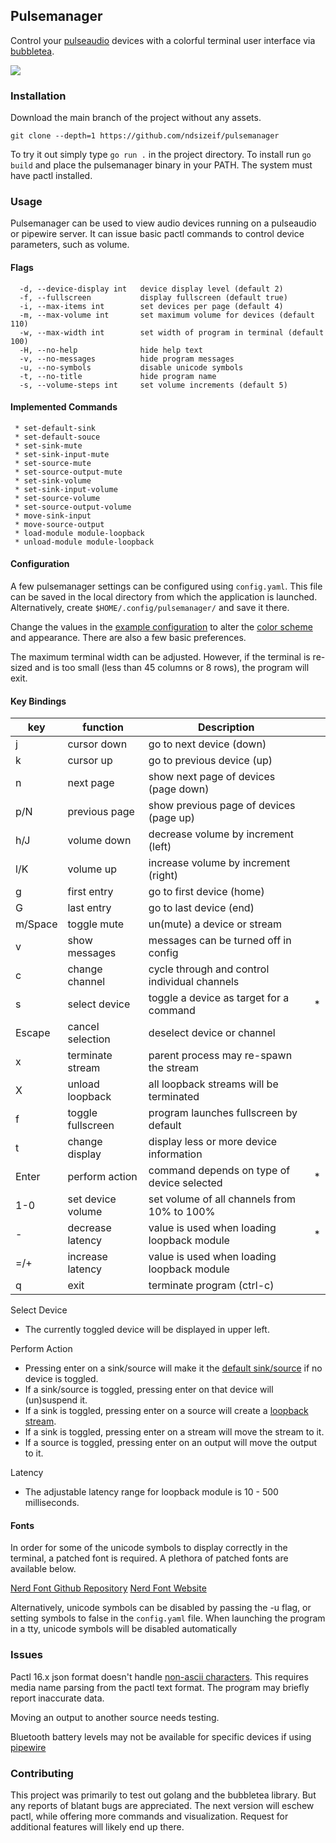 ## Pulsemanager

Control your [pulseaudio](https://www.freedesktop.org/wiki/Software/PulseAudio/) devices with a colorful terminal user interface via [bubbletea](https://github.com/charmbracelet/bubbletea). 

<p>
  <img src="https://github.com/ndsizeif/pulsemanager/blob/assets/assets/demo.gif?"/>
	<br>
</p>  

### Installation
Download the main branch of the project without any assets.
```
git clone --depth=1 https://github.com/ndsizeif/pulsemanager
```
To try it out simply type `go run .` in the project directory. To install run
`go build` and place the pulsemanager binary in your PATH. The system must have
pactl installed.

### Usage

Pulsemanager can be used to view audio devices running on a pulseaudio or pipewire server.
It can issue basic pactl commands to control device parameters, such as volume.

#### Flags

```
  -d, --device-display int   device display level (default 2)
  -f, --fullscreen           display fullscreen (default true)
  -i, --max-items int        set devices per page (default 4)
  -m, --max-volume int       set maximum volume for devices (default 110)
  -w, --max-width int        set width of program in terminal (default 100)
  -H, --no-help              hide help text
  -v, --no-messages          hide program messages
  -u, --no-symbols           disable unicode symbols
  -t, --no-title             hide program name
  -s, --volume-steps int     set volume increments (default 5)
```
#### Implemented Commands

```
 * set-default-sink
 * set-default-souce
 * set-sink-mute
 * set-sink-input-mute
 * set-source-mute 
 * set-source-output-mute 
 * set-sink-volume
 * set-sink-input-volume
 * set-source-volume
 * set-source-output-volume
 * move-sink-input
 * move-source-output
 * load-module module-loopback
 * unload-module module-loopback
```

#### Configuration

A few pulsemanager settings can be configured using `config.yaml`. This file can
be saved in the local directory from which the application is launched.
Alternatively, create `$HOME/.config/pulsemanager/` and save it there.

Change the values in the [example configuration](example/config.yaml) to alter
the [color
scheme](https://github.com/ndsizeif/pulsemanager/blob/assets/assets/colors.gif) and
appearance. There are also a few basic preferences.

The maximum terminal width can be adjusted. However, if the terminal is re-sized
and is too small (less than 45 columns or 8 rows), the program will exit.

#### Key Bindings

| key     | function          | Description                                   |   |
|---------|-------------------|-----------------------------------------------|---|
| j       | cursor down       | go to next device (down)                      |   |
| k       | cursor up         | go to previous device (up)                    |   |
| n       | next page         | show next page of devices (page down)         |   |
| p/N     | previous page     | show previous page of devices (page up)       |   |
| h/J     | volume down       | decrease volume by increment (left)           |   |
| l/K     | volume up         | increase volume by increment (right)          |   |
| g       | first entry       | go to first device (home)                     |   |
| G       | last entry        | go to last device (end)                       |   |
| m/Space | toggle mute       | un(mute) a device or stream                   |   |
| v       | show messages     | messages can be turned off in config          |   |
| c       | change channel    | cycle through and control individual channels |   |
| s       | select device     | toggle a device as target for a command       | * |
| Escape  | cancel selection  | deselect device or channel                    |   |
| x       | terminate stream  | parent process may re-spawn the stream        |   |
| X       | unload loopback   | all loopback streams will be terminated       |   |
| f       | toggle fullscreen | program launches fullscreen by default        |   |
| t       | change display    | display less or more device information       |   |
| Enter   | perform action    | command depends on type of device selected    | * |
| 1-0     | set device volume | set volume of all channels from 10% to 100%   |   |
| -       | decrease latency  | value is used when loading loopback module    | * |
| =/+     | increase latency  | value is used when loading loopback module    |   |
| q       | exit              | terminate program (ctrl-c)                    |   |

Select Device
- The currently toggled device will be displayed in upper left.

Perform Action
- Pressing enter on a sink/source will make it the [default sink/source](https://github.com/ndsizeif/pulsemanager/blob/assets/assets/inlinedemo.gif) if no device is toggled. 
- If a sink/source is toggled, pressing enter on that device will (un)suspend it.
- If a sink is toggled, pressing enter on a source will create a [loopback stream](https://github.com/ndsizeif/pulsemanager/blob/assets/assets/loopbackdemo.gif?).
- If a sink is toggled, pressing enter on a stream will move the stream to it.
- If a source is toggled, pressing enter on an output will move the output to it.

Latency
- The adjustable latency range for loopback module is 10 - 500 milliseconds.

#### Fonts

In order for some of the unicode symbols to display correctly in the terminal, a
patched font is required.  A plethora of patched fonts are available below.

[Nerd Font Github Repository](https://github.com/ryanoasis/nerd-fonts) 
[Nerd Font Website](https://www.nerdfonts.com/font-downloads) 

Alternatively, unicode symbols can be disabled by passing the -u flag, or
setting symbols to false in the `config.yaml` file. When launching the program
in a tty, unicode symbols will be disabled automatically

### Issues

Pactl 16.x json format doesn't handle [non-ascii characters](https://gitlab.freedesktop.org/pulseaudio/pulseaudio/-/issues/1310).
This requires media name parsing from the pactl text format. The program may
briefly report inaccurate data.

Moving an output to another source needs testing.

Bluetooth battery levels may not be available for specific devices if using [pipewire](https://pipewire.org)

### Contributing

This project was primarily to test out golang and the bubbletea library. But any
reports of blatant bugs are appreciated. The next version will eschew pactl,
while offering more commands and visualization. Request for additional features
will likely end up there.
